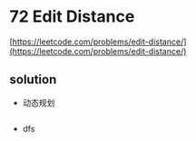 # 72 Edit Distance
[https://leetcode.com/problems/edit-distance/](https://leetcode.com/problems/edit-distance/)

## solution

- 动态规划
```python

```

- dfs
```python

```
